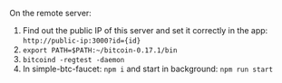 On the remote server:
1. Find out the public IP of this server and set it correctly in the app: `http://public-ip:3000?id={id}` 
2. `export PATH=$PATH:~/bitcoin-0.17.1/bin`
3. `bitcoind -regtest -daemon`
4. In simple-btc-faucet: `npm i` and start in background: `npm run start`
